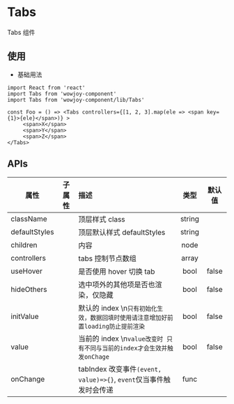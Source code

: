 # Tabs

Tabs 组件

## 使用

- 基础用法

```
import React from 'react'
import Tabs from 'wowjoy-component'
import Tabs from 'wowjoy-component/lib/Tabs'

const Foo = () => <Tabs controllers={[1, 2, 3].map(ele => <span key={1}>{ele}</span>)} >
     <span>X</span>
     <span>Y</span>
     <span>Z</span>
</Tabs>
```

## APIs

| 属性          | 子属性 | 描述                                                                               |  类型  | 默认值 |
| ------------- | ------ | :--------------------------------------------------------------------------------- | :----: | :----: |
| className     |        | 顶层样式 class                                                                     | string |        |
| defaultStyles |        | 顶层默认样式 defaultStyles                                                         | string |        |
| children      |        | 内容                                                                               |  node  |        |
| controllers   |        | tabs 控制节点数组                                                                  | array  |        |
| useHover      |        | 是否使用 hover 切换 tab                                                            |  bool  | false  |
| hideOthers    |        | 选中项外的其他项是否也渲染，仅隐藏                                                 |  bool  | false  |
| initValue     |        | 默认的 index \n`只有初始化生效，数据回填时使用请注意增加好前置loading防止提前渲染` |  bool  | false  |
| value         |        | 当前的 index \n`value改变时 只有不同与当前的index才会生效并触发onChage`            |  bool  | false  |
| onChange      |        | tabIndex 改变事件`(event, value)=>{}`, `event`仅当事件触发时会传递                 |  func  |        |
